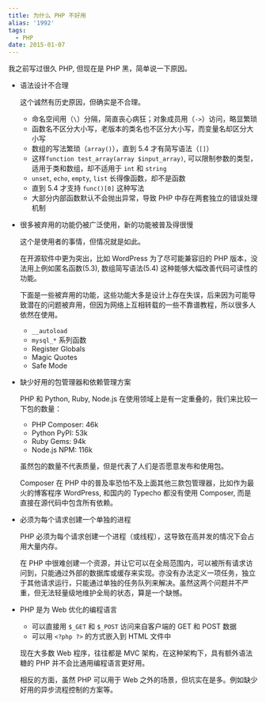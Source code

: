 ```yaml
---
title: 为什么 PHP 不好用
alias: '1992'
tags:
  - PHP
date: 2015-01-07
---
```


我之前写过很久 PHP, 但现在是 PHP 黑，简单说一下原因。

* 语法设计不合理

    这个诚然有历史原因，但确实是不合理。

    * 命名空间用（`\`）分隔，简直丧心病狂；对象成员用（`->`）访问，略显繁琐
    * 函数名不区分大小写，老版本的类名也不区分大小写，而变量名却区分大小写
    * 数组的写法繁琐（`array()`），直到 5.4 才有简写语法（`[]`）
    * 这样`function test_array(array $input_array)`, 可以限制参数的类型，适用于类和数组，却不适用于 `int` 和 `string`
    * `unset`, `echo`, `empty`, `list` 长得像函数，却不是函数
    * 直到 5.4 才支持 `func()[0]` 这种写法
    * 大部分内部函数默认不会抛出异常，导致 PHP 中存在两套独立的错误处理机制

* 很多被弃用的功能仍被广泛使用，新的功能被普及得很慢

    这个是使用者的事情，但情况就是如此。

    在开源软件中更为突出，比如 WordPress 为了尽可能兼容旧的 PHP 版本，没法用上例如匿名函数(5.3), 数组简写语法(5.4) 这种能够大幅改善代码可读性的功能。

    下面是一些被弃用的功能，这些功能大多是设计上存在失误，后来因为可能导致潜在的问题被弃用，但因为网络上互相转载的一些不靠谱教程，所以很多人依然在使用。

    * `__autoload`
    * `mysql_*` 系列函数
    * Register Globals
    * Magic Quotes
    * Safe Mode

* 缺少好用的包管理器和依赖管理方案

    PHP 和 Python, Ruby, Node.js 在使用领域上是有一定重叠的，我们来比较一下包的数量：

    * PHP Composer: 46k
    * Python PyPI: 53k
    * Ruby Gems: 94k
    * Node.js NPM: 116k

    虽然包的数量不代表质量，但是代表了人们是否愿意发布和使用包。

    Composer 在 PHP 中的普及率恐怕不及上面其他三款包管理器，比如作为最火的博客程序 WordPress, 和国内的 Typecho 都没有使用 Composer, 而是直接在源代码中包含所有依赖。

* 必须为每个请求创建一个单独的进程

    PHP 必须为每个请求创建一个进程（或线程），这导致在高并发的情况下会占用大量内存。

    在 PHP 中很难创建一个资源，并让它可以在全局范围内，可以被所有请求访问到，只能通过外部的数据库或缓存来实现。亦没有办法定义一项任务，独立于其他请求运行，只能通过单独的任务队列来解决。虽然这两个问题并不严重，但无法轻量级地维护全局的状态，算是一个缺憾。

* PHP 是为 Web 优化的编程语言

    * 可以直接用 `$_GET` 和 `$_POST` 访问来自客户端的 GET 和 POST 数据
    * 可以用 `<?php ?>` 的方式嵌入到 HTML 文件中

    现在大多数 Web 程序，往往都是 MVC 架构，在这种架构下，具有额外语法糖的 PHP 并不会比通用编程语言更好用。

    相反的方面，虽然 PHP 可以用于 Web 之外的场景，但坑实在是多。例如缺少好用的异步流程控制的方案等。
